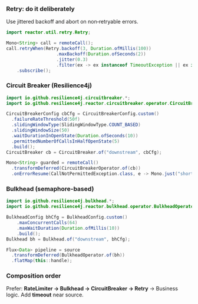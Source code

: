 ### Retry: do it deliberately
Use jittered backoff and abort on non‑retryable errors.
```java
import reactor.util.retry.Retry;

Mono<String> call = remoteCall();
call.retryWhen(Retry.backoff(3, Duration.ofMillis(100))
                   .maxBackoff(Duration.ofSeconds(2))
                   .jitter(0.3)
                   .filter(ex -> ex instanceof TimeoutException || ex instanceof ConnectException))
    .subscribe();
```

### Circuit Breaker (Resilience4j)
```java
import io.github.resilience4j.circuitbreaker.*;
import io.github.resilience4j.reactor.circuitbreaker.operator.CircuitBreakerOperator;

CircuitBreakerConfig cbCfg = CircuitBreakerConfig.custom()
  .failureRateThreshold(50f)
  .slidingWindowType(SlidingWindowType.COUNT_BASED)
  .slidingWindowSize(50)
  .waitDurationInOpenState(Duration.ofSeconds(10))
  .permittedNumberOfCallsInHalfOpenState(5)
  .build();
CircuitBreaker cb = CircuitBreaker.of("downstream", cbCfg);

Mono<String> guarded = remoteCall()
  .transformDeferred(CircuitBreakerOperator.of(cb))
  .onErrorResume(CallNotPermittedException.class, e -> Mono.just("short-circuit"));
```

### Bulkhead (semaphore-based)
```java
import io.github.resilience4j.bulkhead.*;
import io.github.resilience4j.reactor.bulkhead.operator.BulkheadOperator;

BulkheadConfig bhCfg = BulkheadConfig.custom()
    .maxConcurrentCalls(64)
    .maxWaitDuration(Duration.ofMillis(10))
    .build();
Bulkhead bh = Bulkhead.of("downstream", bhCfg);

Flux<Data> pipeline = source
  .transformDeferred(BulkheadOperator.of(bh))
  .flatMap(this::handle);
```

### Composition order
Prefer: **RateLimiter → Bulkhead → CircuitBreaker → Retry** → Business logic. Add **timeout** near source.
